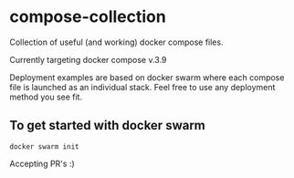 # compose-collection
Collection of useful (and working) docker compose files.

Currently targeting docker compose v.3.9

Deployment examples are based on docker swarm where each compose file is launched as an individual stack. Feel free to use any deployment method you see fit.

## To get started with docker swarm
```
docker swarm init
```


Accepting PR's :)

